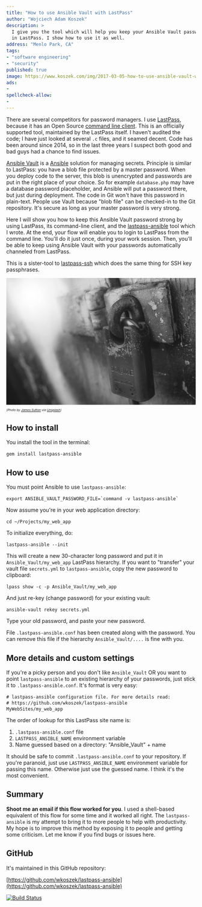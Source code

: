```yaml
---
title: "How to use Ansible Vault with LastPass"
author: "Wojciech Adam Koszek"
description: >
  I give you the tool which will help you keep your Ansible Vault passwords
  in LastPass. I show how to use it as well.
address: "Menlo Park, CA"
tags:
- "software engineering"
- "security"
published: true
image: https://www.koszek.com/img/2017-03-05-how-to-use-ansible-vault-with-lastpass/james-sutton-187816_10p.jpg
ads:
-
spellcheck-allow:
-
---
```


There are several competitors for password managers.
I use [LastPass][], because it has an Open Source [command line client][].
This is an officially supported tool, maintained by the LastPass itself.
I haven't audited the code; I have just looked at several `.c` files, and
it seamed decent. Code has been around since 2014, so in the last three
years I suspect both good and bad guys had a chance to find issues.

[Ansible Vault][] is a [Ansible][] solution for managing secrets.  Principle
is similar to LastPass: you have a blob file protected by a master password.
When you deploy code to the server, this blob is unencrypted and passwords
are put in the right place of your choice. So for example `database.php` may
have a database password placeholder, and Ansible will put a password there,
but just during deployment. The code in Git won't have this password in
plain-text. People use Vault because "blob file" can be checked-in to the
Git repository.  It's secure as long as your master password is very strong.

Here I will show you how to keep this Ansible Vault password strong by using
LastPass, its command-line client, and the [lastpass-ansible][] tool which I
wrote.
At the end, your flow will enable you
to login to LastPass from the command line. You'll do it just once, during
your work session.
Then, you'll be able to keep using Ansible Vault with your passwords
automatically channeled from LastPass.

This is a sister-tool to [lastpass-ssh][] which does the same thing for SSH
key passphrases.

![alt_text_0](/img/2017-03-05-how-to-use-ansible-vault-with-lastpass/james-sutton-187816_10p.jpg "Image_text_0")
<br>
<small><small><small>
*(Photo by [James Sutton](https://unsplash.com/@jamessutton_photography) via [Unsplash](https://www.unsplash.com))*
</small></small></small>

## How to install

You install the tool in the terminal:

	gem install lastpass-ansible

## How to use

You must point Ansible to use `lastpass-ansible`:

	export ANSIBLE_VAULT_PASSWORD_FILE=`command -v lastpass-ansible`

Now assume you're in your web application directory:

	cd ~/Projects/my_web_app

To initialize everything, do:

	lastpass-ansible --init

This will create a new 30-character long password and put it in
`Ansible_Vault/my_web_app` LastPass hierarchy. If you want to "transfer" your vault
file `secrets.yml` to `lastpass-ansible`, copy the new password to clipboard:

	lpass show -c -p Ansible_Vault/my_web_app

And just re-key (change password) for your existing vault:

	ansible-vault rekey secrets.yml

Type your old password, and paste your new password.

File `.lastpass-ansible.conf` has been created along with the password. You
can remove this file if the hierarchy `Ansible_Vault/....` is fine with you.

## More details and custom settings

If you're a picky person and you don't like `Ansible_Vault` OR you want to
point `lastpass-ansible` to an existing hierarchy of your passwords, just stick it
to `.lastpass-ansible.conf`.  It's format is very easy:

	# lastpass-ansible configuration file. For more details read:
	# https://github.com/wkoszek/lastpass-ansible
	MyWebSites/my_web_app

The order of lookup for this LastPass site name is:

1. `.lastpass-ansible.conf` file
2. `LASTPASS_ANSIBLE_NAME` environment variable
3. Name guessed based on a directory: "Ansible_Vault" + name

It should be safe to commit `.lastpass-ansible.conf` to your repository.
If you're paranoid, just use `LASTPASS_ANSIBLE_NAME` environment variable
for passing this name. Otherwise just use the guessed name. I think it's the
most convenient.


## Summary

**Shoot me an email if this flow worked for you**.
I used a shell-based equivalent of this flow for some time and it worked all
right.  The `lastpass-ansible` is my attempt to bring it to more people to
help with productivity. My hope is to improve this method by
exposing it to people and getting some criticism. Let me know if you find
bugs or issues here.

## GitHub

It's maintained in this GitHub repository:

[https://github.com/wkoszek/lastpass-ansible](https://github.com/wkoszek/lastpass-ansible)

[![Build Status](https://travis-ci.org/wkoszek/lastpass-ansible.svg?branch=master)](https://travis-ci.org/wkoszek/lastpass-ansible)

[Ansible Vault]: http://docs.ansible.com/ansible/playbooks_vault.html
[Ansible]: https://www.ansible.com
[LastPass]: https://www.lastpass.com
[command line client]: https://github.com/lastpass/lastpass-cli
[lastpass-ansible]: https://github.com/wkoszek/lastpass-ansible
[lastpass-ssh]: https://github.com/wkoszek/lastpass-ssh
